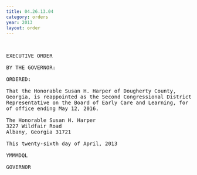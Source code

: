 ```yaml
---
title: 04.26.13.04
category: orders
year: 2013
layout: order
---
```


<pre> 

EXECUTIVE ORDER

BY THE GOVERNOR:

ORDERED:

That the Honorable Susan H. Harper of Dougherty County,
Georgia, is reappointed as the Second Congressional District
Representative on the Board of Early Care and Learning, for a term
of office ending May 12, 2016.

The Honorable Susan H. Harper
3227 Wildfair Road
Albany, Georgia 31721

This twenty-sixth day of April, 2013

YMMMDQL

GOVERNOR

</pre>
